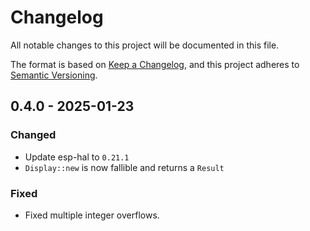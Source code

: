 # Changelog

All notable changes to this project will be documented in this file.

The format is based on [Keep a Changelog](https://keepachangelog.com/en/1.0.0/),
and this project adheres to [Semantic Versioning](https://semver.org/spec/v2.0.0.html).

## 0.4.0 - 2025-01-23

### Changed

- Update esp-hal to `0.21.1`
- `Display::new` is now fallible and returns a `Result`

### Fixed

- Fixed multiple integer overflows. 